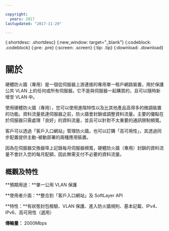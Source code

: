 ```yaml
---

copyright:
  years: 2017
lastupdated: "2017-11-29"

---
```


{:shortdesc: .shortdesc}
{:new_window: target="_blank"}
{:codeblock: .codeblock}
{:pre: .pre}
{:screen: .screen}
{:tip: .tip}
{:download: .download}

# 關於

硬體防火牆（專用）是一個從伺服器上游連接的專用單一租戶網路裝置，用於保護公共 VLAN 上的任何或所有伺服器。它不是與伺服器一起購買的，且可以隨時新增至 VLAN 中。   

使用硬體防火牆（專用），您可以使用進階特性以及比其他產品高得多的微調裝置的功能。資料流量抵達伺服器之前，防火牆會封鎖或調整資料流量。主要的優點在於伺服器只需處理「良好」的資料流量，並且可以針對不太重要的通訊限制頻寬。 

客戶可以透過「客戶入口網站」管理防火牆。也可以訂購「高可用性」，其透過同步配置提供主動-被動部署的兩種應用裝置。

因為在伺服器交換器埠上記錄每月伺服器頻寬，硬體防火牆（專用）封鎖的資料流量不會計入您的每月配額，因此無需支付不必要的資料流量。

## 概觀及特性

**預期用途：**單一公用 VLAN 保護

**使用者介面：**整合到「客戶入口網站」及 SoftLayer API

**特性：**有狀態封包檢驗、VLAN 保護、進入防火牆規則、基本記載、IPv4、IPv6、高可用性（選用）

**傳輸量：** 2000Mbps
